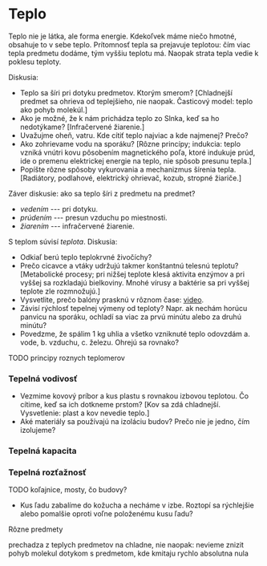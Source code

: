 # Teplo

Teplo nie je látka, ale forma energie. Kdekoľvek máme niečo hmotné, obsahuje to v sebe teplo.
Prítomnosť tepla sa prejavuje teplotou: čím viac tepla predmetu dodáme, tým vyššiu teplotu má.
Naopak strata tepla vedie k poklesu teploty.

Diskusia:
* Teplo sa šíri pri dotyku predmetov. Ktorým smerom? [Chladnejší predmet sa ohrieva od teplejšieho, nie naopak. Časticový model: teplo ako pohyb molekúl.]
* Ako je možné, že k nám prichádza teplo zo Slnka, keď sa ho nedotýkame? [Infračervené žiarenie.]
* Uvažujme oheň, vatru. Kde cítiť teplo najviac a kde najmenej? Prečo?
* Ako zohrievame vodu na sporáku? [Rôzne princípy; indukcia: teplo vzniká vnútri kovu pôsobením magnetického poľa, ktoré indukuje prúd, ide o premenu elektrickej energie na teplo, nie spôsob presunu tepla.]
* Popíšte rôzne spôsoby vykurovania a mechanizmus šírenia tepla. [Radiátory, podlahové, elektrický ohrievač, kozub, stropné žiariče.]

Záver diskusie: ako sa teplo šíri z predmetu na predmet?
* _vedením_ --- pri dotyku.
* _prúdením_ --- presun vzduchu po miestnosti.
* _žiarením_ --- infračervené žiarenie.

S teplom súvisí _teplota_. Diskusia:
* Odkiaľ berú teplo teplokrvné živočíchy?
* Prečo cicavce a vtáky udržujú takmer konštantnú telesnú teplotu? [Metabolické procesy; pri nižšej teplote klesá aktivita enzýmov a pri vyššej sa rozkladajú bielkoviny. Mnohé vírusy a baktérie sa pri vyššej teplote zle rozmnožujú.]
* Vysvetlite, prečo balóny prasknú v rôznom čase: [video](https://youtu.be/eh--C_llEeo?t=122).
* Závisí rýchlosť tepelnej výmeny od teploty? Napr. ak nechám horúcu panvicu na sporáku, ochladí sa viac za prvú minútu alebo za druhú minútu?
* Povedzme, že spálim 1 kg uhlia a všetko vzniknuté teplo odovzdám a. vode, b. vzduchu, c. železu. Ohrejú sa rovnako?

TODO principy roznych teplomerov

### Tepelná vodivosť

* Vezmime kovový príbor a kus plastu s rovnakou izbovou teplotou. Čo cítime, keď sa ich dotkneme prstom?
[Kov sa zdá chladnejší. Vysvetlenie: plast a kov nevedie teplo.]
* Aké materiály sa používajú na izoláciu budov? Prečo nie je jedno, čím izolujeme?

### Tepelná kapacita


### Tepelná rozťažnosť

TODO koľajnice, mosty, čo budovy?

* Kus ľadu zabalíme do kožucha a necháme v izbe. Roztopí sa rýchlejšie alebo pomalšie oproti voľne položenému kusu ľadu?

Rôzne predmety 


prechadza z teplych predmetov na chladne, nie naopak: nevieme znizit pohyb molekul dotykom s predmetom, kde kmitaju rychlo
absolutna nula

